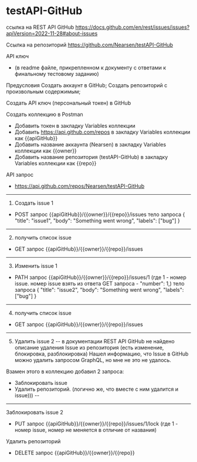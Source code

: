 # testAPI-GitHub

ссылка на REST API GitHub
https://docs.github.com/en/rest/issues/issues?apiVersion=2022-11-28#about-issues

Ссылка на репозиторий
https://github.com/Nearsen/testAPI-GitHub

API ключ
- (в readme файле, прикрепленном к документу с ответами к финальному тестовому заданию)

Предусловия
Создать аккаунт в GitHub;
Создать репозиторий с произвольным содержимым;

Создать API ключ (персональный токен) в GitHub

Создать коллекцию в Postman

- Добавить токен в закладку Variables коллекции
- Добавить https://api.github.com/repos в закладку Variables коллекции как {{apiGitHub}}
- Добавить название аккаунта (Nearsen) в закладку Variables коллекции как {{owner}}
- Добавить название репозитория (testAPI-GitHub) в закладку Variables коллекции как {{repo}}

API запрос
- https://api.github.com/repos/Nearsen/testAPI-GitHub

-------------------
1. Создать issue 1 
- POST запрос {{apiGitHub}}/{{owner}}/{{repo}}/issues
тело запроса
{
  "title": "issue1",
  "body": "Something went wrong",
  "labels": ["bug"]
}
-------------------
2. получить список issue 
- GET запрос {{apiGitHub}}/{{owner}}/{{repo}}/issues
--------------------
3. Изменить issue 1  
- PATH запрос {{apiGitHub}}/{{owner}}/{{repo}}/issues/1  (где 1 - номер issue. номер issue взять из ответа GET запроса - "number": 1,)
тело запроса
{
  "title": "issue2",
  "body": "Something went wrong",
  "labels": ["bug"]
}
-------------------
4. получить список issue 
- GET запрос {{apiGitHub}}/{{owner}}/{{repo}}/issues 
-----------------
5. Удалить issue 2 
-- в документации REST API GitHub не найдено описание удаления Issue из репозитория (есть изменение, блокировка, разблокировка)
Нашел информацию, что Issue в GitHub можно удалить запросом GraphQL, но мне не это не удалось.

Взамен этого в коллекцию добавил 2 запроса:
- Заблокировать issue
- Удалить репозиторий. (логично же, что вместе с ним удалится и issue))) --
--------

Заблокировать issue 2
- PUT запрос {{apiGitHub}}/{{owner}}/{{repo}}/issues/1/lock  (где 1 - номер issue, номер не меняется в отличие от названия)

Удалить репозиторий
- DELETE запрос {{apiGitHub}}/{{owner}}/{{repo}}

